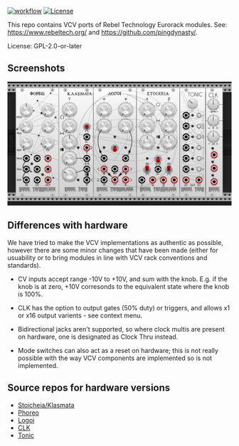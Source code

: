 [![workflow](https://github.com/hemmer/rebel-tech-vcv/actions/workflows/build-plugin.yml/badge.svg)](https://github.com/hemmer/rebel-tech-vcv/actions/workflows/build-plugin.yml)
[![License](https://img.shields.io/badge/license-GPLv2--or--later-blue)](https://opensource.org/licenses/GPL-2.0)

This repo contains VCV ports of Rebel Technology Eurorack modules. See: https://www.rebeltech.org/ and https://github.com/pingdynasty/.

License: GPL-2.0-or-later 

## Screenshots

<img src="./img/plugin.png" style="max-width: 100%;">


## Differences with hardware

We have tried to make the VCV implementations as authentic as possible, however there are some minor changes that have been made (either for usuability or to bring modules in line with VCV rack conventions and standards).

* CV inputs accept range -10V to +10V, and sum with the knob. E.g. if the knob is at zero, +10V corresonds to the equivalent state where the knob is 100%.

* CLK has the option to output gates (50% duty) or triggers, and allows x1 or x16 output varients - see context menu.

* Bidirectional jacks aren't supported, so where clock multis are present on hardware, one is designated as Clock Thru instead.

* Mode switches can also act as a reset on hardware; this is not really possible with the way VCV components are implemented so is not implemented.

## Source repos for hardware versions

* [Stoicheia/Klasmata](https://github.com/pingdynasty/EuclideanSequencer)
* [Phoreo](https://github.com/pingdynasty/ClockMultiplier)
* [Logoi](https://github.com/pingdynasty/ClockDelay)
* [CLK](https://github.com/pingdynasty/CLK)
* [Tonic](https://github.com/pingdynasty/Tonic)

